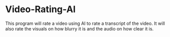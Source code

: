 # Video-Rating-AI
This program will rate a video using AI to rate a transcript of the video.
It will also rate the visuals on how blurry it is and the audio on how clear it is.

